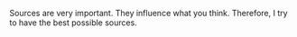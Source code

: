 Sources are very important. They influence what you think. Therefore, I try to have the best possible sources.

